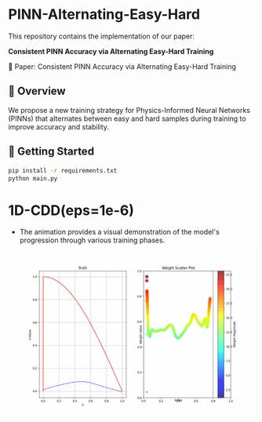 # PINN-Alternating-Easy-Hard
This repository contains the implementation of our paper:

**Consistent PINN Accuracy via Alternating Easy-Hard Training**

📄 Paper: Consistent PINN Accuracy via Alternating Easy-Hard Training

## 📌 Overview
We propose a new training strategy for Physics-Informed Neural Networks (PINNs) that alternates between easy and hard samples during training to improve accuracy and stability.

## 🚀 Getting Started
```bash
pip install -r requirements.txt
python main.py
```

# 1D-CDD(eps=1e-6)
- The animation provides a visual demonstration of the model's progression through various training phases.
<p align="center">
  <img src="1D-CDD(1e-6)/output.gif" alt="Animation" width="600">
</p>
